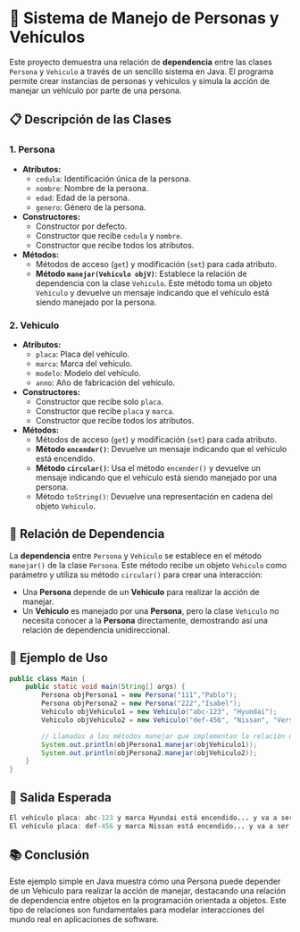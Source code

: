 # 🚗 Sistema de Manejo de Personas y Vehículos

Este proyecto demuestra una relación de **dependencia** entre las clases `Persona` y `Vehiculo` a través de un sencillo sistema en Java. El programa permite crear instancias de personas y vehículos y simula la acción de manejar un vehículo por parte de una persona.

## 📋 Descripción de las Clases

### **1. Persona**
- **Atributos:**
  - `cedula`: Identificación única de la persona.
  - `nombre`: Nombre de la persona.
  - `edad`: Edad de la persona.
  - `genero`: Género de la persona.
- **Constructores:**
  - Constructor por defecto.
  - Constructor que recibe `cedula` y `nombre`.
  - Constructor que recibe todos los atributos.
- **Métodos:**
  - Métodos de acceso (`get`) y modificación (`set`) para cada atributo.
  - **Método `manejar(Vehiculo objV)`**: Establece la relación de dependencia con la clase `Vehiculo`. Este método toma un objeto `Vehiculo` y devuelve un mensaje indicando que el vehículo está siendo manejado por la persona.

### **2. Vehiculo**
- **Atributos:**
  - `placa`: Placa del vehículo.
  - `marca`: Marca del vehículo.
  - `modelo`: Modelo del vehículo.
  - `anno`: Año de fabricación del vehículo.
- **Constructores:**
  - Constructor que recibe solo `placa`.
  - Constructor que recibe `placa` y `marca`.
  - Constructor que recibe todos los atributos.
- **Métodos:**
  - Métodos de acceso (`get`) y modificación (`set`) para cada atributo.
  - **Método `encender()`**: Devuelve un mensaje indicando que el vehículo está encendido.
  - **Método `circular()`**: Usa el método `encender()` y devuelve un mensaje indicando que el vehículo está siendo manejado por una persona.
  - Método `toString()`: Devuelve una representación en cadena del objeto `Vehiculo`.

## 🔄 Relación de Dependencia

La **dependencia** entre `Persona` y `Vehiculo` se establece en el método `manejar()` de la clase `Persona`. Este método recibe un objeto `Vehiculo` como parámetro y utiliza su método `circular()` para crear una interacción:

- Una **Persona** depende de un **Vehiculo** para realizar la acción de manejar.
- Un **Vehiculo** es manejado por una **Persona**, pero la clase `Vehiculo` no necesita conocer a la **Persona** directamente, demostrando así una relación de dependencia unidireccional.

## 🌟 Ejemplo de Uso

```java
public class Main {
    public static void main(String[] args) {
        Persona objPersona1 = new Persona("111","Pablo");
        Persona objPersona2 = new Persona("222","Isabel");
        Vehiculo objVehiculo1 = new Vehiculo("abc-123", "Hyundai");
        Vehiculo objVehiculo2 = new Vehiculo("def-456", "Nissan", "Versa", 2020);

        // Llamadas a los métodos manejar que implementan la relación de dependencia entre Persona y Vehículo
        System.out.println(objPersona1.manejar(objVehiculo1));
        System.out.println(objPersona2.manejar(objVehiculo2));
    }
}
```

## 📝 Salida Esperada

```java
El vehículo placa: abc-123 y marca Hyundai está encendido... y va a ser manejado por Pablo
El vehículo placa: def-456 y marca Nissan está encendido... y va a ser manejado por Isabel
```


## 📚 Conclusión
Este ejemplo simple en Java muestra cómo una Persona puede depender de un Vehiculo para realizar la acción de manejar, destacando una relación de dependencia entre objetos en la programación orientada a objetos. Este tipo de relaciones son fundamentales para modelar interacciones del mundo real en aplicaciones de software.